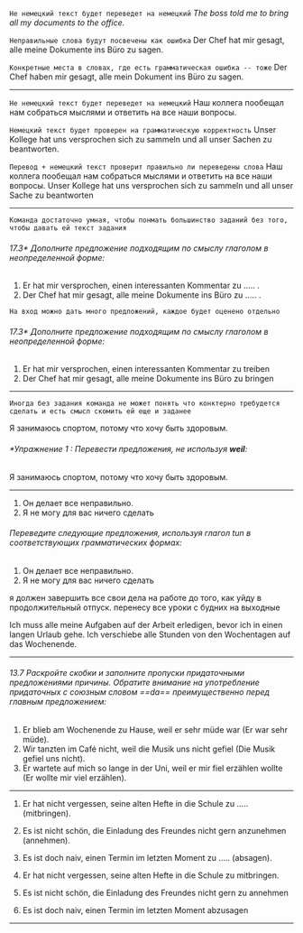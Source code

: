 `Не немецкий текст будет переведет на немецкий`
*The boss told me to bring all my documents to the office.*

`Неправильные слова будут посвечены как ошибка`
Der Chef hat mir gesagt, alle meine Dokumente ins Büro zu sagen.

`Конкретные места в словах, где есть грамматическая ошибка -- тоже`
Der Chef haben mir gesagt, alle mein Dokument ins Büro zu sagen.

---
`Не немецкий текст будет переведет на немецкий`
Наш коллега пообещал нам собраться мыслями и ответить на все наши вопросы.

`Немецкий текст будет проверен на грамматическую корректность`
Unser Kollege hat uns versprochen sich zu sammeln und all unser Sachen zu beantworten.

`Перевод + немецкий текст проверит правильно ли переведены слова`
Наш коллега пообещал нам собраться мыслями и ответить на все наши вопросы.
Unser Kollege hat uns versprochen sich zu sammeln und all unser Sache zu beantworten



----
`Команда достаточно умная, чтобы понмать большинство заданий без того, чтобы давать ей текст задания`
###### 17.3* Дополните предложение подходящим по смыслу глаголом в неопределенной форме:
1. Er hat mir versprochen, einen interessanten Kommentar zu ..... .
2. Der Chef hat mir gesagt, alle meine Dokumente ins Büro zu ..... .


`На вход можно дать много предложений, каждое будет оценено отдельно`
###### 17.3* Дополните предложение подходящим по смыслу глаголом в неопределенной форме:
1.  Er hat mir versprochen, einen interessanten Kommentar zu treiben
2.  Der Chef hat mir gesagt, alle meine Dokumente ins Büro zu bringen




---
`Иногда без задания команда не может понять что конктерно требудется сделать и есть смысл скомить ей еще и заданее`

Я занимаюсь спортом, потому что хочу быть здоровым.
###### *Упражнение 1 : Перевести предложения, не используя **weil**:
Я занимаюсь спортом, потому что хочу быть здоровым.



----

1. Он делает все неправильно.
2. Я не могу для вас ничего сделать   

######  Переведите следующие предложения, используя глагол *tun* в соответствующих грамматических формах:

1. Он делает все неправильно.
2. Я не могу для вас ничего сделать   


я должен завершить все свои дела на работе до того, как уйду в продолжительный отпуск. перенесу все уроки с будних на выходные

Ich muss alle meine Aufgaben auf der Arbeit erledigen, bevor ich in einen langen Urlaub gehe. Ich verschiebe alle Stunden von den Wochentagen auf das Wochenende.



---

###### 13.7 Раскройте скобки и заполните пропуски придаточными предложениями причины. Обратите внимание на употребление придаточных с союзным словом ==da== преимущественно перед главным предложением:

1. Er blieb am Wochenende zu Hause, weil er sehr müde war (Er war sehr müde).  
2. Wir tanzten im Café nicht, weil die Musik uns nicht gefiel (Die Musik gefiel uns nicht).  
3. Er wartete auf mich so lange in der Uni, weil er mir fiel erzählen wollte (Er wollte mir viel erzählen).  



---


1. Er hat nicht vergessen, seine alten Hefte in die Schule zu ..... (mitbringen).
2. Es ist nicht schön, die Einladung des Freundes nicht gern anzunehmen (annehmen).
3. Es ist doch naiv, einen Termin im letzten Moment zu ..... (absagen).


4.  Er hat nicht vergessen, seine alten Hefte in die Schule zu mitbringen.
5.  Es ist nicht schön, die Einladung des Freundes nicht gern zu annehmen
6.  Es ist doch naiv, einen Termin im letzten Moment abzusagen


----
